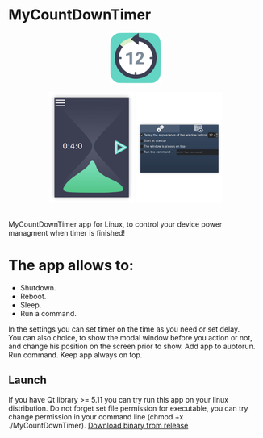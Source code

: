 # MyCountDownTimer
<div>
    <p align="center">
        <img src="./resources/other/MyCountDownTimer.svg" width="100" height="100">
    </p>
    <p align="center">
        <img src="https://github.com/Night-Soft/readme/blob/master/MyCountDownTimer/ScreenshotTimer.png" width="170" height="220">
        <img src="https://github.com/Night-Soft/readme/blob/master/MyCountDownTimer/ScreenshotTimerSettigs.png" width="170" height="220">
    </p>
    <br>
    <span>MyCountDownTimer app for Linux, to control your device power managment when timer is finished!</span>
    <h1>The app allows to:</h1>
    <ul class="ul-about">
        <li class="li-about">Shutdown.</li>
        <li class="li-about">Reboot.</li>
        <li class="li-about">Sleep.</li>
        <li class="li-about">Run a command.</li>
    </ul>
    <div> In the settings you can set timer on the time as you need or set delay.
        <br> You can also choice, to show the modal window before you action or not, and change his position on the screen prior to show. Add app to auotorun. Run command. Keep app always on top.
    </div>
    <h2>Launch</h2>
    <p>
        If you have Qt library >= 5.11 you can try run this app on your linux distribution. Do not forget set file permission for executable, you can try change permission in your command line (chmod +x ./MyCountDownTimer).
        <a href="https://github.com/Night-Soft/MyCountDownTimer/releases">Download binary from release</a>
    </p>
</div>
